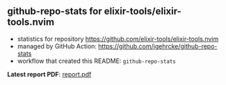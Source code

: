 ## github-repo-stats for elixir-tools/elixir-tools.nvim

- statistics for repository https://github.com/elixir-tools/elixir-tools.nvim
- managed by GitHub Action: https://github.com/jgehrcke/github-repo-stats
- workflow that created this README: `github-repo-stats`

**Latest report PDF**: [report.pdf](https://github.com/elixir-tools/elixir-tools.nvim/raw/github-repo-stats/elixir-tools/elixir-tools.nvim/latest-report/report.pdf)

